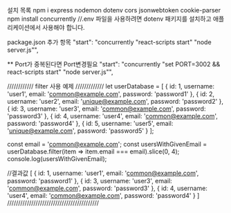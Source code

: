 설치 목록
npm i express nodemon dotenv cors jsonwebtoken cookie-parser
npm install concurrently
//.env 파일을 사용하려면 dotenv 패키지를 설치하고 애플리케이션에서 사용해야 합니다.

package.json 추가 항목
"start": "concurrently \"react-scripts start\" \"node server.js\"",

**
Port가 중복된다면 Port변경필요
"start": "concurrently \"set PORT=3002 && react-scripts start\" \"node server.js\"",


//////////// filter 사용 예제 /////////////
let userDatabase = [
    { id: 1, username: 'user1', email: 'common@example.com', password: 'password1' },
    { id: 2, username: 'user2', email: 'unique@example.com', password: 'password2' },
    { id: 3, username: 'user3', email: 'common@example.com', password: 'password3' },
    { id: 4, username: 'user4', email: 'common@example.com', password: 'password4' },
    { id: 5, username: 'user5', email: 'unique@example.com', password: 'password5' }
];

const email = 'common@example.com';
const usersWithGivenEmail = userDatabase.filter(item => item.email === email).slice(0, 4);
console.log(usersWithGivenEmail);

//결과값
[
    { id: 1, username: 'user1', email: 'common@example.com', password: 'password1' },
    { id: 3, username: 'user3', email: 'common@example.com', password: 'password3' },
    { id: 4, username: 'user4', email: 'common@example.com', password: 'password4' }
]
//////////////////////////////////////////